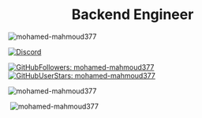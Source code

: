 
<h1 align="center"> Backend Engineer </h3>
<p align="left"> <img src="https://komarev.com/ghpvc/?username=mohamed-mahmoud377&label=Profile%20views&color=0e75b6&style=flat" alt="mohamed-mahmoud377" /> </p> 

<a href="https://github.com/mohamed-mahmoud377/mohamed-mahmoud377/blob/6c6d1fd1e1a0479ec0115c29fd547f91d4cf6708/Discord.md"><img src="https://img.shields.io/static/v1?logo=discord&label=&message=Discord&color=36393f&style=flat-square" alt="Discord"></a> 

[![GitHubFollowers: mohamed-mahmoud377](https://img.shields.io/github/followers/mohamed-mahmoud377?style=social)](https://github.com/mohamed-mahmoud377)
[![GitHubUserStars: mohamed-mahmoud377](https://img.shields.io/github/stars/mohamed-mahmoud377?style=social)](https://github.com/mohamed-mahmoud377)

<p>&nbsp;<img align="left" src="https://github-readme-stats.vercel.app/api?username=mohamed-mahmoud377&show_icons=true&theme=radical" alt="mohamed-mahmoud377" /></p>

<p>&nbsp;<img align="rigth" src="https://github-readme-stats.vercel.app/api/top-langs/?username=mohamed-mahmoud377&layout=demo" alt="mohamed-mahmoud377" /></p>

